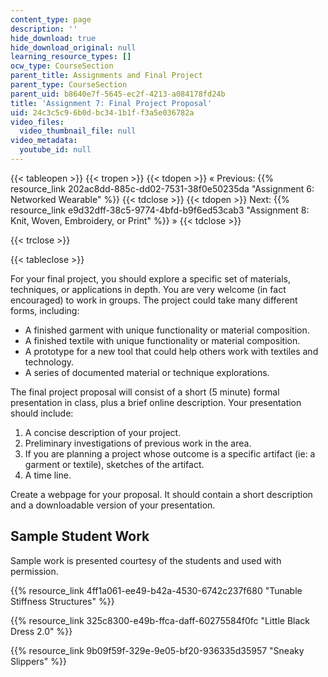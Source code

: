 ```yaml
---
content_type: page
description: ''
hide_download: true
hide_download_original: null
learning_resource_types: []
ocw_type: CourseSection
parent_title: Assignments and Final Project
parent_type: CourseSection
parent_uid: b8640e7f-5645-ec2f-4213-a084178fd24b
title: 'Assignment 7: Final Project Proposal'
uid: 24c3c5c9-6b0d-bc34-1b1f-f3a5e036782a
video_files:
  video_thumbnail_file: null
video_metadata:
  youtube_id: null
---
```


{{< tableopen >}}
{{< tropen >}}
{{< tdopen >}}
« Previous: {{% resource_link 202ac8dd-885c-dd02-7531-38f0e50235da "Assignment 6: Networked Wearable" %}}
{{< tdclose >}}
{{< tdopen >}}
Next: {{% resource_link e9d32dff-38c5-9774-4bfd-b9f6ed53cab3 "Assignment 8: Knit, Woven, Embroidery, or Print" %}} »
{{< tdclose >}}

{{< trclose >}}

{{< tableclose >}}

For your final project, you should explore a specific set of materials, techniques, or applications in depth. You are very welcome (in fact encouraged) to work in groups. The project could take many different forms, including:

*   A finished garment with unique functionality or material composition.
*   A finished textile with unique functionality or material composition.
*   A prototype for a new tool that could help others work with textiles and technology.
*   A series of documented material or technique explorations.

The final project proposal will consist of a short (5 minute) formal presentation in class, plus a brief online description. Your presentation should include:

1.  A concise description of your project.
2.  Preliminary investigations of previous work in the area.
3.  If you are planning a project whose outcome is a specific artifact (ie: a garment or textile), sketches of the artifact.
4.  A time line.

Create a webpage for your proposal. It should contain a short description and a downloadable version of your presentation.

Sample Student Work
-------------------

Sample work is presented courtesy of the students and used with permission.

{{% resource_link 4ff1a061-ee49-b42a-4530-6742c237f680 "Tunable Stiffness Structures" %}}

{{% resource_link 325c8300-e49b-ffca-daff-60275584f0fc "Little Black Dress 2.0" %}}

{{% resource_link 9b09f59f-329e-9e05-bf20-936335d35957 "Sneaky Slippers" %}}